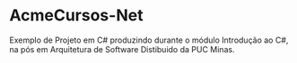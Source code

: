 # AcmeCursos-Net
Exemplo de Projeto em C# produzindo durante o módulo Introdução ao C#, na pós em Arquitetura de Software Distibuido da PUC Minas.
